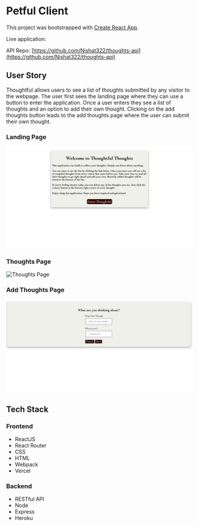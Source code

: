# Petful Client

This project was bootstrapped with [Create React App](https://github.com/facebook/create-react-app).

Live application: []()

API Repo: [https://github.com/Nishat322/thoughts-api](https://github.com/Nishat322/thoughts-api)


## User Story

Thoughtful allows users to see a list of thoughts submitted by any visitor to the webpage. The user first sees the landing page where they can use a button to enter the application. Once a user enters they see a list of thoughts and an option to add their own thought. Clicking on the add thoughts button leads to the add thoughts page where the user can submit their own thought.

### Landing Page
![LandingPage](images/landingPage.png)

### Thoughts Page
![Thoughts Page](images/thoughts.png)

### Add Thoughts Page
![Add Thoughts Page](images/addThoughtsPage.png)

## Tech Stack

### Frontend
- ReactJS
- React Router
- CSS
- HTML
- Webpack
- Vercel

### Backend
- RESTful API
- Node
- Express
- Heroku

